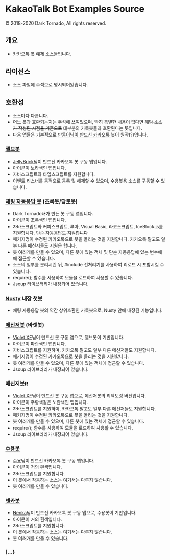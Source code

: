 # KakaoTalk Bot Examples Source
© 2018-2020 Dark Tornado, All rights reserved.

## 개요
 - 카카오톡 봇 예제 소스들입니다.

## 라이선스
- 소스 파일에 주석으로 명시되어있습니다.

## 호환성
 - 소스마다 다릅니다.
 - 어느 봇과 호환되는지는 주석에 쓰여있으며, 딱히 특별한 내용이 없다면 ~~해당 소스가 작성된 시점을 기준으로~~ 대부분의 카톡봇들과 호환된다는 뜻입니다.
 - 다음 앱들은 기본적으로 [만동이님이 만드신 카카오톡 봇](https://github.com/BackupDead/ScriptableKakaoBot)이 원작(?)입니다.

### [젤브봇](https://play.google.com/store/apps/details?id=be.zvz.newskbot)
 - [JellyBrick](https://github.com/JellyBrick)님이 만드신 카카오톡 봇 구동 앱입니다.
 - 아이콘이 보라색인 앱입니다.
 - 자바스크립트와 타입스크립트를 지원합니다.
 - 이벤트 리스너를 동적으로 등록 및 해제할 수 있으며, 수용봇용 소스를 구동할 수 있습니다.
 
### [채팅 자동응답 봇](https://play.google.com/store/apps/details?id=com.darktornado.chatbot) (초록봇/닼토봇)
 - Dark Tornado~~내~~가 만든 봇 구동 앱입니다.
 - 아이콘이 초록색인 앱입니다.
 - 자바스크립트와 커피스크립트, 루아, Visual Basic, 라코스크립트, IceBlock.js를 지원합니다. ~~단순 자동응답도 지원합니다~~
 - 패키지명이 수정된 카카오톡으로 봇을 돌리는 것을 지원합니다. 카카오톡 말고도 일부 다른 메신저들도 지원은 합니다.
 - 봇 여러개를 만들 수 있으며, 다른 봇에 있는 객체 및 단순 자동응답에 있는 변수에 에 접근할 수 있습니다.
 - 소스의 일부를 분리시킨 뒤, #include 전처리기를 사용하여 리로드 시 포함시킬 수 있습니다.
 - require(); 함수를 사용하여 모듈을 로드하여 사용할 수 있습니다.
 - Jsoup 라이브러리가 내장되어 있습니다.
 
### [Nusty](https://play.google.com/store/apps/details?id=com.darktornado.nusty) 내장 챗봇
 - 채팅 자동응답 봇의 약간 상위호환인 카톡봇으로, Nusty 안에 내장된 기능입니다.

### [메신저봇](https://play.google.com/store/apps/details?id=com.xfl.kakaotalkbot) (바렛봇)
 - [Violet XF](https://blog.naver.com/mir99712)님이 만드신 봇 구동 앱으로, 젤브봇이 기반입니다.
 - 아이콘이 파란색인 앱입니다.
 - 자바스크립트를 지원하며, 카카오톡 말고도 일부 다른 메신저들도 지원합니다.
 - 패키지명이 수정된 카카오톡으로 봇을 돌리는 것을 지원합니다.
 - 봇 여러개를 만들 수 있으며, 다른 봇에 있는 객체에 접근할 수 있습니다.
 - Jsoup 라이브러리가 내장되어 있습니다.
 
 ### [메신저봇R](https://play.google.com/store/apps/details?id=com.xfl.msgbot)
 - [Violet XF](https://blog.naver.com/mir99712)님이 만드신 봇 구동 앱으로, 메신저봇의 리펙토링 버전입니다.
 - 아이콘이 주황색같은 노란색인 앱입니다.
 - 자바스크립트를 지원하며, 카카오톡 말고도 일부 다른 메신저들도 지원합니다.
 - 패키지명이 수정된 카카오톡으로 봇을 돌리는 것을 지원합니다.
 - 봇 여러개를 만들 수 있으며, 다른 봇에 있는 객체에 접근할 수 있습니다.
 - require(); 함수를 사용하여 모듈을 로드하여 사용할 수 있습니다.
 - Jsoup 라이브러리가 내장되어 있습니다.
 
### [수용봇](https://play.google.com/store/apps/details?id=com.suyong.kakaobot)
 - [수용](https://github.com/Su-Yong)님이 만드신 카카오톡 봇 구동 앱입니다.
 - 아이콘이 거의 흰색입니다.
 - 자바스크립트를 지원합니다.
 - 이 봇에서 작동하는 소스는 여기서는 다루지 않습니다.
 - 봇 여러개를 만들 수 있습니다.

### [넨카봇](https://play.google.com/store/apps/details?id=com.suyong.kakaobot)
 - [Nenka](https://github.com/NenkaLab)님이 만드신 카카오톡 봇 구동 앱으로, 수용봇이 기반입니다.
 - 아이콘이 거의 흰색입니다.
 - 자바스크립트를 지원합니다.
 - 이 봇에서 작동하는 소스는 여기서는 다루지 않습니다.
 - 봇 여러개를 만들 수 있습니다.
 
 ### [...}

